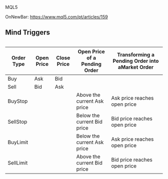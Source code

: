 MQL5

OnNewBar:
https://www.mql5.com/pt/articles/159

## Mind Triggers
```c

```

| Order Type | Open Price | Close Price | Open Price of a Pending Order | Transforming a Pending Order into aMarket Order |
| -----------|------------|-------------|-------------------------------|-------------------------------------------------|
| Buy        | Ask        | Bid         |                               |                                                 |
| Sell       | Bid        | Ask         |                               |                                                 |
| BuyStop    |            |             | Above the current Ask price   | Ask price reaches open price                    |
| SellStop   |            |             | Below the current Bid price   | Bid price reaches open price                    |
| BuyLimit   |            |             | Below the current Ask price   | Ask price reaches open price                    |
| SellLimit  |            |             | Above the current Bid price   | Bid price reaches open price                    |